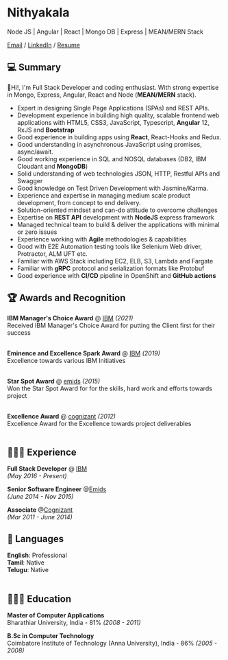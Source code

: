 # Nithyakala
Node JS | Angular | React | Mongo DB | Express | MEAN/MERN Stack

[Email](mailto:nithyakala1988@gmail.com) / [LinkedIn](https://www.linkedin.com/in/nithya-kala/) / [Resume](https://github.com/nithya-kala/nithya-kala/raw/main/assets/Nithyakala-Resume.pdf)

## 💻  Summary
👋Hi!, I'm Full Stack Developer and coding enthusiast. With strong expertise in Mongo, Express, Angular, React and Node (**MEAN/MERN** stack).
- Expert in designing Single Page Applications (SPAs) and REST APIs.
- Development experience in building high quality, scalable frontend web applications with HTML5, CSS3, JavaScript, Typescript, **Angular** 12, RxJS and **Bootstrap**
- Good experience in building apps using **React**, React-Hooks and Redux.
- Good understanding in asynchronous JavaScript using promises, async/await.
- Good working experience in SQL and NOSQL databases (DB2, IBM Cloudant and **MongoDB**)
- Solid understanding of web technologies JSON, HTTP, Restful APIs and Swagger
- Good knowledge on Test Driven Development with Jasmine/Karma. 
- Experience and expertise in managing medium scale product development, from concept to end delivery. 
- Solution-oriented mindset and can-do attitude to overcome challenges
- Expertise on **REST API** development with **NodeJS** express framework
- Managed technical team to build & deliver the applications with minimal or zero issues
- Experience working with **Agile** methodologies & capabilities
- Good with E2E Automation testing tools like Selenium Web driver, Protractor, ALM UFT etc.
- Familiar with AWS Stack including EC2, ELB, S3, Lambda and Fargate
- Familiar with **gRPC** protocol and serialization formats like Protobuf
- Good experience with **CI/CD** pipeline in OpenShift and **GitHub actions**

## 🏆 Awards and Recognition

**IBM Manager's Choice Award** @ [IBM](https://www.ibm.com) _(2021)_ <br>
Received IBM Manager's Choice Award for putting the Client first for their success
<br><br>

**Eminence and Excellence Spark Award** @ [IBM](https://www.ibm.com) _(2019)_ <br>
Excellence towards various IBM Initiatives
<br><br>

**Star Spot Award** @ [emids](http://www.emids.com) _(2015)_<br>
Won the Star Spot Award for for the skills, hard work and efforts towards project
<br><br>

**Excellence Award** @ [cognizant](http://www.cognizant.com) _(2012)_<br>
Excellence Award for the Excellence towards project deliverables
<br><br>

## 👩🏼‍💻 Experience

**Full Stack Developer** @ [IBM](https://www.ibm.com) <br> 
_(May 2016 - Present)_ <br>

**Senior Software Engineer** @[Emids](https://www.emids.com/) <br> 
_(June 2014 - Nov 2015)_ <br>

**Associate** @[Cognizant](https://www.cognizant.com) <br> 
_(Mar 2011 - June 2014)_

## 💬 Languages

**English**: Professional <br>
**Tamil**: Native <br>
**Telugu**: Native
<br><br>

## 👩🏼‍🎓 Education

**Master of Computer Applications** <br>
Bharathiar University, India - 81% _(2008 - 2011)_

**B.Sc in Computer Technology** <br>
Coimbatore Institute of Technology (Anna University), India - 86% _(2005 - 2008)_
